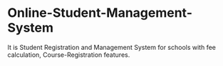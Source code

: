 # Online-Student-Management-System
It is Student Registration and Management System for schools with fee calculation, Course-Registration features.
